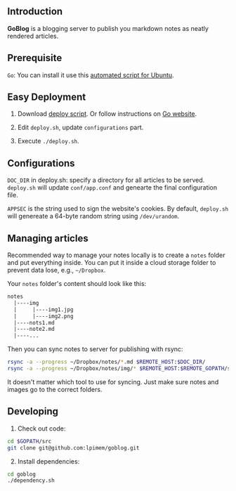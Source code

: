 ## Introduction

**GoBlog** is a blogging server to publish you markdown notes as neatly rendered articles. 

## Prerequisite

`Go`: You can install it use this [automated script for Ubuntu](https://gist.github.com/lpimem/2b33bf3b5704aab6b56541c14157f80f).

## Easy Deployment

1. Download [deploy script](https://github.com/lpimem/goblog/blob/c459198cc6097ece6b62ef090d5d5b649de404ae/deploy.sh). Or follow instructions on [Go website](https://golang.org/doc/install).

2. Edit `deploy.sh`, update `configurations` part.

3. Execute `./deploy.sh`. 

## Configurations

`DOC_DIR` in deploy.sh: specify a directory for all articles to be served. `deploy.sh` will update `conf/app.conf` and genearte the final configuration file. 

`APPSEC` is the string used to sign the website's cookies. By default, `deploy.sh` will genereate a 64-byte random string using `/dev/urandom`. 

## Managing articles

Recommended way to manage your notes locally is to create a `notes` folder and put everything inside. You can put it inside a cloud storage folder to prevent data lose, e.g., `~/Dropbox`. 

Your `notes` folder's content should look like this:

```txt
notes
  |----img
  |     |----img1.jpg
  |     |----img2.png
  |----nots1.md
  |----note2.md
  |----...
```

Then you can sync notes to server for publishing with rsync: 

```bash
rsync -a --progress ~/Dropbox/notes/*.md $REMOTE_HOST:$DOC_DIR/
rsync -a --progress ~/Dropbox/notes/img/* $REMOTE_HOST:$REMOTE_GOPATH/src/$GOBLOG_INS/public/img
```

It doesn't matter which tool to use for syncing. Just make sure notes and images go to the correct folders. 

## Developing

1. Check out code:

  ```bash
  cd $GOPATH/src
  git clone git@github.com:lpimem/goblog.git
  ```
  
2. Install dependencies:
  
  ```bash
  cd goblog
  ./dependency.sh
  ```
